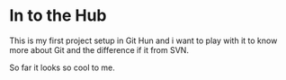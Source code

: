 In to the Hub
=============

This is my first project setup in Git Hun and i want to play with it to know more about Git and the difference if it from SVN.

So far it looks so cool to me.
